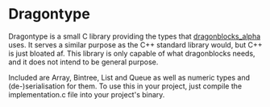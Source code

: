 # Dragontype
Dragontype is a small C library providing the types that [dragonblocks_alpha](https://github.com/dragonblocks/dragonblocks_alpha) uses.
It serves a similar purpose as the C++ standard library would, but C++ is just bloated af.
This library is only capable of what dragonblocks needs, and it does not intend to be general purpose.

Included are Array, Bintree, List and Queue as well as numeric types and (de-)serialisation for them.
To use this in your project, just compile the implementation.c file into your project's binary.
